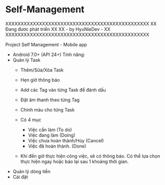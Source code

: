 # Self-Management

XXXXXXXXXXXXXXXXXXXXXXXXXXXXXXXXXXXXXXXXXXXXXXX
XX           Đang đươc phát triển            XX
XX             - by HyuNieDev -              XX
XXXXXXXXXXXXXXXXXXXXXXXXXXXXXXXXXXXXXXXXXXXXXXX

Project Self Management - Mobile app
- Android 7.0+ (API 24+)
Tính năng:
- Quản lý Task
    - Thêm/Sửa/Xóa Task
    - Hẹn giờ thông báo
    - Add các Tag vào từng Task để đánh dấu
    - Đặt âm thanh theo từng Tag
    - Chỉnh màu cho từng Task
    
    - Có 4 mục
        - Việc cần làm (To do)
        - Việc đang làm (Doing)
        - Việc chưa hoàn thành/Hủy (Cancel)
        - Việc đã hoàn thành. (Done)
    - Khi đến giờ thực hiện công việc, sẽ có thông báo. Có thể lựa chọn thực hiện ngay hoặc báo lại sau 1 khoảng thời gian.
- Quản lý dòng tiền
- Cài đặt

